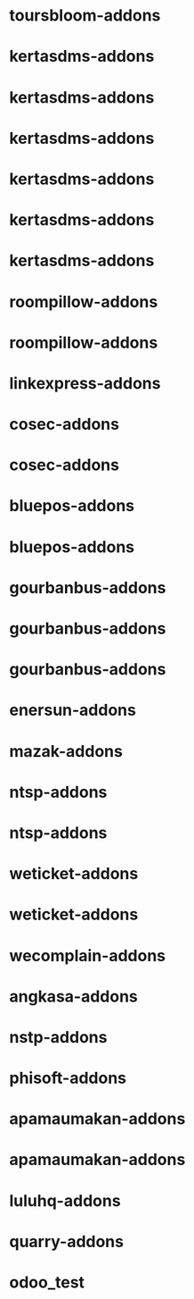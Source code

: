 # toursbloom-addons
# kertasdms-addons
# kertasdms-addons
# kertasdms-addons
# kertasdms-addons
# kertasdms-addons
# kertasdms-addons
# roompillow-addons
# roompillow-addons
# linkexpress-addons
# cosec-addons
# cosec-addons
# bluepos-addons
# bluepos-addons
# gourbanbus-addons
# gourbanbus-addons
# gourbanbus-addons
# enersun-addons
# mazak-addons
# ntsp-addons
# ntsp-addons
# weticket-addons
# weticket-addons
# wecomplain-addons
# angkasa-addons
# nstp-addons
# phisoft-addons
# apamaumakan-addons
# apamaumakan-addons
# luluhq-addons
# quarry-addons
# odoo_test
